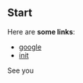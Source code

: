## Start

Here are **some links**:

* [google](https://google.de)
* [init](https://init.gmbh)

See you
